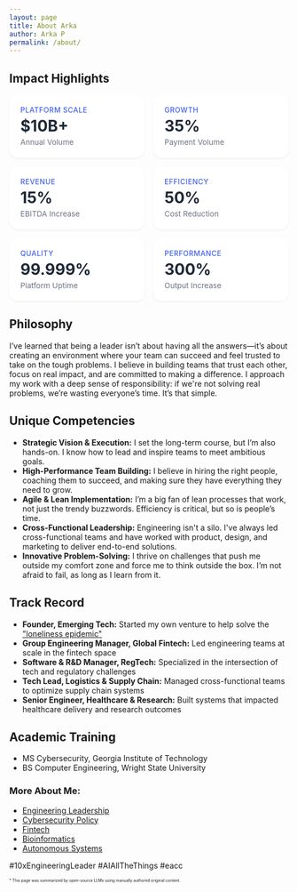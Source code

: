 ```yaml
---
layout: page
title: About Arka
author: Arka P
permalink: /about/
---
```


## Impact Highlights

<style>
   .metrics-grid {
       display: grid;
       grid-template-columns: repeat(auto-fit, minmax(200px, 1fr));
       gap: 1rem;
       margin: 1rem 0;
   }

   .metric-card {
       background: white;
       padding: 1.25rem;
       border-radius: 16px;
       box-shadow: 0 2px 4px rgba(0,0,0,0.05);
   }

   .category-label {
       color: #4361EE;
       font-size: 0.8rem;
       font-weight: 500;
       text-transform: uppercase;
       letter-spacing: 0.5px;
       margin-bottom: 0.25rem;
   }

   .metric-value {
       font-size: 1.75rem;
       font-weight: 700;
       color: #1F2937;
       margin-bottom: 0.25rem;
   }

   .metric-label {
       font-size: 0.85rem;
       color: #6B7280;
       font-weight: 400;
   }
</style>

<div class="metrics-grid">
   <div class="metric-card">
       <div class="category-label">Platform Scale</div>
       <div class="metric-value">$10B+</div>
       <div class="metric-label">Annual Volume</div>
   </div>
   <div class="metric-card">
       <div class="category-label">Growth</div>
       <div class="metric-value">35%</div>
       <div class="metric-label">Payment Volume</div>
   </div>
   <div class="metric-card">
       <div class="category-label">Revenue</div>
       <div class="metric-value">15%</div>
       <div class="metric-label">EBITDA Increase</div>
   </div>
   <div class="metric-card">
       <div class="category-label">Efficiency</div>
       <div class="metric-value">50%</div>
       <div class="metric-label">Cost Reduction</div>
   </div>
   <div class="metric-card">
       <div class="category-label">Quality</div>
       <div class="metric-value">99.999%</div>
       <div class="metric-label">Platform Uptime</div>
   </div>
   <div class="metric-card">
       <div class="category-label">Performance</div>
       <div class="metric-value">300%</div>
       <div class="metric-label">Output Increase</div>
   </div>
</div>

## Philosophy

I’ve learned that being a leader isn’t about having all the answers—it’s about creating an environment where your team can succeed and feel trusted to take on the tough problems. I believe in building teams that trust each other, focus on real impact, and are committed to making a difference. I approach my work with a deep sense of responsibility: if we're not solving real problems, we’re wasting everyone’s time. It’s that simple.

## Unique Competencies

- **Strategic Vision & Execution:** I set the long-term course, but I’m also hands-on. I know how to lead and inspire teams to meet ambitious goals.
- **High-Performance Team Building:** I believe in hiring the right people, coaching them to succeed, and making sure they have everything they need to grow.
- **Agile & Lean Implementation:** I’m a big fan of lean processes that work, not just the trendy buzzwords. Efficiency is critical, but so is people’s time.
- **Cross-Functional Leadership:** Engineering isn't a silo. I've always led cross-functional teams and have worked with product, design, and marketing to deliver end-to-end solutions.
- **Innovative Problem-Solving:** I thrive on challenges that push me outside my comfort zone and force me to think outside the box. I’m not afraid to fail, as long as I learn from it.

## Track Record

- **Founder, Emerging Tech:** Started my own venture to help solve the ["loneliness epidemic"](https://www.hhs.gov/sites/default/files/surgeon-general-social-connection-advisory.pdf)
- **Group Engineering Manager, Global Fintech:** Led engineering teams at scale in the fintech space
- **Software & R&D Manager, RegTech:** Specialized in the intersection of tech and regulatory challenges
- **Tech Lead, Logistics & Supply Chain:** Managed cross-functional teams to optimize supply chain systems
- **Senior Engineer, Healthcare & Research:** Built systems that impacted healthcare delivery and research outcomes

## Academic Training

- MS Cybersecurity, Georgia Institute of Technology
- BS Computer Engineering, Wright State University

### More About Me:

- [Engineering Leadership](https://www.platohq.com/@arka-pattanayak-60671430)
- [Cybersecurity Policy](https://pe.gatech.edu/degrees/cybersecurity)
- [Fintech](https://www.braintreepayments.com/)
- [Bioinformatics](https://medicine.osu.edu/departments/biomedical-informatics)
- [Autonomous Systems](https://columbusstartupweek2016.sched.com/workmailap)

#10xEngineeringLeader #AIAllTheThings #eacc

<span style="font-size:0.5em;">
    * This page was summarized by open-source LLMs using manually authored original content.
</span>
